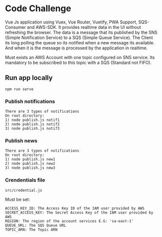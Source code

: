 # Code Challenge

Vue Js application using Vuex, Vue Router, Vuetify, PWA Support, SQS-Consumer and AWS-SDK. It provides realtime data in the UI without refreshing the browser. The data is a message that its published by the SNS (Simple Notification Service) to a SQS (Simple Queue Service). The Client its long polling the queue so its notified when a new message its available. And when it is the message is processed by the application in realtime.

Must exists an AWS Account with one topic configured on SNS service. Its mandatory to be subscribed to this topic with a SQS (Standard not FIFO).

## Run app locally
```
npm run serve
```

### Publish notifications
```
There are 3 types of notifications
On root directory:
1) node publish.js notif1
2) node publish.js notif2
3) node publish.js notif3
```

### Publish news
```
There are 3 types of notifications
On root directory:
1) node publish.js new1
2) node publish.js new2
3) node publish.js new3
```

### Crendentials file
```
src/credential.js
```
Must be set:

```
ACCESS_KEY_ID: The Access Key ID of the IAM user provided by AWS
SECRET_ACCESS_KEY: The Secret Access Key of the IAM user provided by AWS
REGION: The region of the account services E.G: 'sa-east-1'
QUEUE_URL: The SQS Queue URL
TOPIC_ARN: The Topic ARN
```

